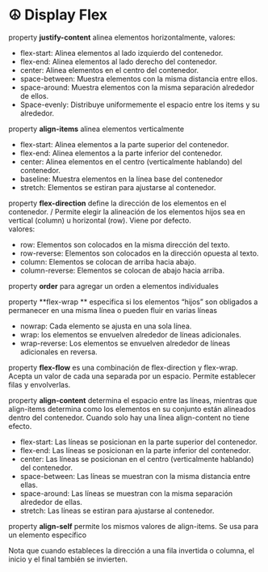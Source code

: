 # ☮ Display Flex

property **justify-content** alinea elementos horizontalmente, valores:

* flex-start: Alinea elementos al lado izquierdo del contenedor.
* flex-end: Alinea elementos al lado derecho del contenedor.
* center: Alinea elementos en el centro del contenedor.
* space-between: Muestra elementos con la misma distancia entre ellos.
* space-around: Muestra elementos con la misma separación alrededor de ellos.
* Space-evenly: Distribuye uniformemente el espacio entre los items y su alrededor.

property **align-items** alinea elementos verticalmente

* flex-start: Alinea elementos a la parte superior del contenedor.
* flex-end: Alinea elementos a la parte inferior del contenedor.
* center: Alinea elementos en el centro (verticalmente hablando) del contenedor.
* baseline: Muestra elementos en la línea base del contenedor
* stretch: Elementos se estiran para ajustarse al contenedor.

property **flex-direction** define la dirección de los elementos en el contenedor. / Permite elegir la alineación de los elementos hijos sea en vertical (column) u horizontal (row). Viene por defecto.\
valores:

* row: Elementos son colocados en la misma dirección del texto.
* row-reverse: Elementos son colocados en la dirección opuesta al texto.
* column: Elementos se colocan de arriba hacia abajo.
* column-reverse: Elementos se colocan de abajo hacia arriba.

property **order** para agregar un orden a elementos individuales

property \*\*flex-wrap \*\* especifica si los elementos “hijos” son obligados a permanecer en una misma línea o pueden fluir en varias líneas

* nowrap: Cada elemento se ajusta en una sola línea.
* wrap: los elementos se envuelven alrededor de líneas adicionales.
* wrap-reverse: Los elementos se envuelven alrededor de líneas adicionales en reversa.

property **flex-flow** es una combinación de flex-direction y flex-wrap. Acepta un valor de cada una separada por un espacio. Permite establecer filas y envolverlas.

property **align-content** determina el espacio entre las líneas, mientras que align-items determina como los elementos en su conjunto están alineados dentro del contenedor. Cuando solo hay una línea align-content no tiene efecto.

* flex-start: Las líneas se posicionan en la parte superior del contenedor.
* flex-end: Las líneas se posicionan en la parte inferior del contenedor.
* center: Las líneas se posicionan en el centro (verticalmente hablando) del contenedor.
* space-between: Las líneas se muestran con la misma distancia entre ellas.
* space-around: Las líneas se muestran con la misma separación alrededor de ellas.
* stretch: Las líneas se estiran para ajustarse al contenedor.

property **align-self** permite los mismos valores de align-items. Se usa para un elemento específico

Nota que cuando estableces la dirección a una fila invertida o columna, el inicio y el final también se invierten.
